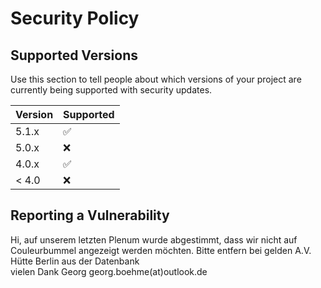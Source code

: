 # Security Policy

## Supported Versions

Use this section to tell people about which versions of your project are
currently being supported with security updates.

| Version | Supported          |
| ------- | ------------------ |
| 5.1.x   | :white_check_mark: |
| 5.0.x   | :x:                |
| 4.0.x   | :white_check_mark: |
| < 4.0   | :x:                |

## Reporting a Vulnerability

Hi, auf unserem letzten Plenum wurde abgestimmt, dass wir nicht auf Couleurbummel angezeigt werden möchten. 
Bitte entfern bei gelden A.V. Hütte Berlin aus der Datenbank  
vielen Dank 
Georg 
georg.boehme(at)outlook.de
